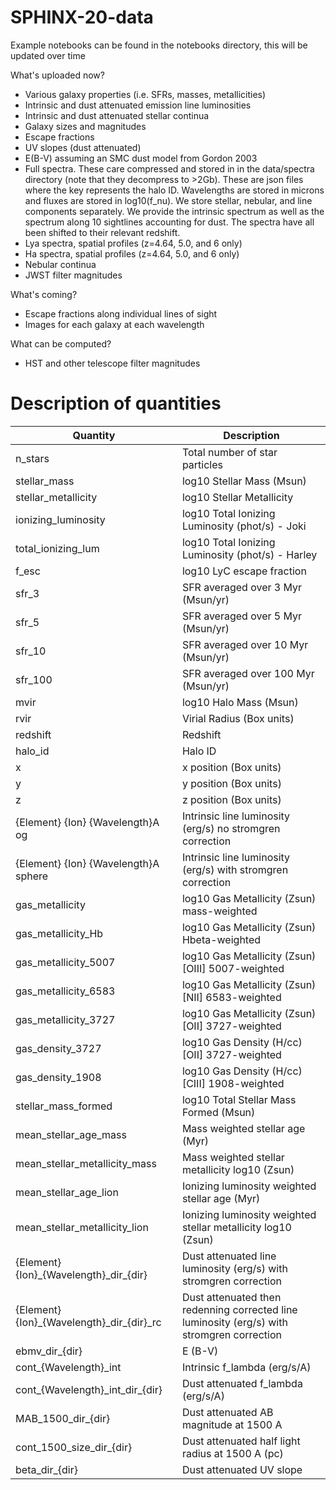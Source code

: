 # SPHINX-20-data

Example notebooks can be found in the notebooks directory, this will be updated over time

What's uploaded now?
- Various galaxy properties (i.e. SFRs, masses, metallicities)
- Intrinsic and dust attenuated emission line luminosities
- Intrinsic and dust attenuated stellar continua
- Galaxy sizes and magnitudes
- Escape fractions
- UV slopes (dust attenuated)
- E(B-V) assuming an SMC dust model from Gordon 2003
- Full spectra. These care compressed and stored in in the data/spectra directory (note that they decompress to >2Gb). These are json files where the key represents the halo ID. Wavelengths are stored in microns and fluxes are stored in log10(f_nu). We store stellar, nebular, and line components separately. We provide the intrinsic spectrum as well as the spectrum along 10 sightlines accounting for dust. The spectra have all been shifted to their relevant redshift.
- Lya spectra, spatial profiles (z=4.64, 5.0, and 6 only) 
- Ha spectra, spatial profiles (z=4.64, 5.0, and 6 only) 
- Nebular continua  
- JWST filter magnitudes

What's coming?
- Escape fractions along individual lines of sight 
- Images for each galaxy at each wavelength

What can be computed?
- HST and other telescope filter magnitudes 

# Description of quantities
| Quantity | Description |
| ----------- | ----------- |
| n\_stars | Total number of star particles |
| stellar\_mass | log10 Stellar Mass (Msun) |
| stellar\_metallicity | log10 Stellar Metallicity |
| ionizing\_luminosity | log10 Total Ionizing Luminosity (phot/s) - Joki |
| total\_ionizing\_lum | log10 Total Ionizing Luminosity (phot/s) - Harley |
| f\_esc | log10 LyC escape fraction |
| sfr\_3 | SFR averaged over 3 Myr (Msun/yr) |
| sfr\_5 | SFR averaged over 5 Myr (Msun/yr) |
| sfr\_10 | SFR averaged over 10 Myr (Msun/yr) |
| sfr\_100 | SFR averaged over 100 Myr (Msun/yr) |
| mvir | log10 Halo Mass (Msun) |
| rvir | Virial Radius (Box units) |
| redshift | Redshift | 
| halo\_id | Halo ID |
| x | x position (Box units) |
| y | y position (Box units) |
| z | z position (Box units) |
| {Element} {Ion} {Wavelength}A og | Intrinsic line luminosity (erg/s) no stromgren correction |
| {Element} {Ion} {Wavelength}A sphere | Intrinsic line luminosity (erg/s) with stromgren correction |
| gas\_metallicity | log10 Gas Metallicity (Zsun) mass-weighted |
| gas\_metallicity\_Hb | log10 Gas Metallicity (Zsun) Hbeta-weighted |
| gas\_metallicity\_5007 | log10 Gas Metallicity (Zsun) [OIII] 5007-weighted |
| gas\_metallicity\_6583 | log10 Gas Metallicity (Zsun) [NII] 6583-weighted |
| gas\_metallicity\_3727 | log10 Gas Metallicity (Zsun) [OII] 3727-weighted |
| gas\_density\_3727 | log10 Gas Density (H/cc) [OII] 3727-weighted |
| gas\_density\_1908 | log10 Gas Density (H/cc) [CIII] 1908-weighted |
| stellar\_mass\_formed | log10 Total Stellar Mass Formed (Msun) |
| mean\_stellar\_age\_mass | Mass weighted stellar age (Myr) |
| mean\_stellar\_metallicity\_mass | Mass weighted stellar metallicity log10 (Zsun) |
| mean\_stellar\_age\_lion | Ionizing luminosity weighted stellar age (Myr) |
| mean\_stellar\_metallicity\_lion | Ionizing luminosity weighted stellar metallicity log10 (Zsun) |
| {Element}{Ion}\_{Wavelength}\_dir\_{dir} | Dust attenuated line luminosity (erg/s) with stromgren correction |
| {Element}{Ion}\_{Wavelength}\_dir\_{dir}\_rc | Dust attenuated then redenning corrected line luminosity (erg/s) with stromgren correction |
| ebmv\_dir\_{dir} | E (B-V) |
| cont\_{Wavelength}_int | Intrinsic f_lambda (erg/s/A) |
| cont\_{Wavelength}\_int\_dir\_{dir} | Dust attenuated f_lambda (erg/s/A) |
| MAB_1500\_dir\_{dir} | Dust attenuated AB magnitude at 1500 A |
| cont\_1500\_size\_dir\_{dir} | Dust attenuated half light radius at 1500 A (pc) |
| beta\_dir\_{dir} | Dust attenuated UV slope |
